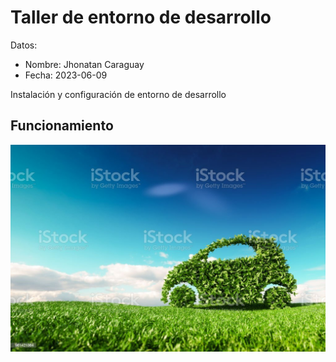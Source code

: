 # Taller de entorno de desarrollo

Datos:

- Nombre: Jhonatan Caraguay
- Fecha: 2023-06-09

Instalación y configuración de entorno de desarrollo

## Funcionamiento

![](img/carro.jpg)